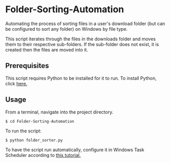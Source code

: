 # Folder-Sorting-Automation
Automating the process of sorting files in a user's download folder (but can be configured to sort any folder) on Windows by file type.

This script iterates through the files in the downloads folder and moves them to their respective sub-folders. If the 
sub-folder does not exist, it is created then the files are moved into it.

## Prerequisites
This script requires Python to be installed for it to run. To install Python, click [here.](https://www.python.org/downloads/)

## Usage
From a terminal, navigate into the project directory.
```
$ cd Folder-Sorting-Automation
```
To run the script:
```
$ python folder_sorter.py
```

To have the script run automatically, configure it in Windows Task Scheduler according to [this tutorial.](https://datatofish.com/python-script-windows-scheduler/)